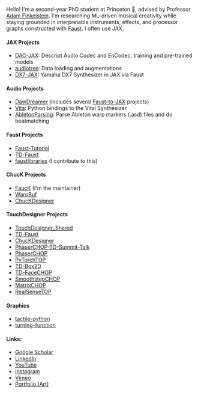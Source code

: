 Hello! I'm a second-year PhD student at Princeton 🐯, advised by Professor [Adam Finkelstein](https://www.cs.princeton.edu/~af/). I'm researching ML-driven musical creativity while staying grounded in interpretable instruments, effects, and processor graphs constructed with [Faust](https://faust.grame.fr/). I often use JAX.

#### JAX Projects
* [DAC-JAX](https://github.com/DBraun/DAC-JAX): Descript Audio Codec and EnCodec, training and pre-trained models
* [audiotree](https://github.com/DBraun/audiotree): Data loading and augmentations
* [DX7-JAX](https://github.com/DBraun/DX7-JAX): Yamaha DX7 Synthesizer in JAX via Faust

#### Audio Projects
* [DawDreamer](https://github.com/DBraun/DawDreamer) (includes several [Faust-to-JAX](https://github.com/DBraun/DawDreamer/tree/main/examples/Faust_to_JAX) projects)
* [Vita](https://github.com/DBraun/Vita): Python bindings to the Vital Synthesizer
* [AbletonParsing](https://github.com/DBraun/AbletonParsing): Parse Ableton warp markers (.asd) files and do beatmatching

#### Faust Projects
* [Faust-Tutorial](https://github.com/DBraun/Faust-Tutorial)
* [TD-Faust](https://github.com/DBraun/TD-Faust)
* [faustlibraries](https://github.com/search?q=repo%3Agrame-cncm%2Ffaustlibraries%20braun&type=code) (I contribute to this)

#### ChucK Projects
* [FaucK](https://github.com/ccrma/fauck) (I'm the maintainer)
* [WarpBuf](https://github.com/ccrma/chugins/tree/main/WarpBuf)
* [ChucKDesigner](https://github.com/DBraun/ChucKDesigner)

#### TouchDesigner Projects
* [TouchDesigner_Shared](https://github.com/DBraun/TouchDesigner_Shared)
* [TD-Faust](https://github.com/DBraun/TD-Faust)
* [ChucKDesigner](https://github.com/DBraun/ChucKDesigner)
* [PhaserCHOP-TD-Summit-Talk](https://github.com/DBraun/PhaserCHOP-TD-Summit-Talk)
* [PhaserCHOP](https://github.com/DBraun/PhaserCHOP)
* [PyTorchTOP](https://github.com/DBraun/PyTorchTOP)
* [TD-Box2D](https://github.com/DBraun/TD-Box2D)
* [TD-FaceCHOP](https://github.com/DBraun/TD-FaceCHOP)
* [SmoothstepCHOP](https://github.com/DBraun/SmoothstepCHOP)
* [MatrixCHOP](https://github.com/DBraun/MatrixCHOP)
* [RealSenseTOP](https://github.com/DBraun/RealSenseTOP)

#### Graphics
* [tactile-python](https://github.com/DBraun/tactile-python)
* [turning-function](https://github.com/DBraun/turning-function)

#### Links:
* [Google Scholar](https://scholar.google.com/citations?hl=en&user=CtTWBrMAAAAJ)
* [LinkedIn](https://www.linkedin.com/in/doitrealtime/)
* [YouTube](https://www.youtube.com/davidbraun)
* [Instagram](https://www.instagram.com/david_braun)
* [Vimeo](https://vimeo.com/davidbraun)
* [Portfolio (Art)](https://dirt.design/portfolio/)
